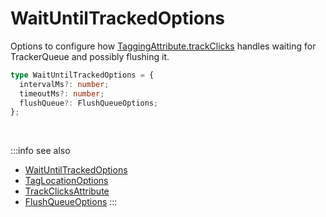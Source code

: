 # WaitUntilTrackedOptions

Options to configure how [TaggingAttribute.trackClicks](/tracking/api-reference/definitions/TaggingAttribute.md#taggingattributetrackclicks) handles waiting for TrackerQueue and possibly flushing it.

```typescript jsx
type WaitUntilTrackedOptions = {
  intervalMs?: number;
  timeoutMs?: number;
  flushQueue?: FlushQueueOptions;
};
```

<br />

:::info see also
- [WaitUntilTrackedOptions](/tracking/api-reference/definitions/WaitUntilTrackedOptions.md)
- [TagLocationOptions](/tracking/api-reference/definitions/TagLocationOptions.md)
- [TrackClicksAttribute](/tracking/api-reference/definitions/TrackClicksAttribute.md)
- [FlushQueueOptions](/tracking/api-reference/definitions/FlushQueueOptions.md)
:::
